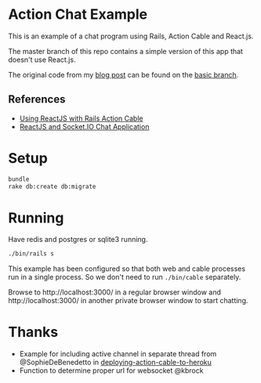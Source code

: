 # Action Chat Example

This is an example of a chat program using Rails, Action Cable and React.js.

The master branch of this repo contains a simple version of this app that
doesn't use React.js.

The original code from my [blog post] can be found on the [basic branch].

## References

* [Using ReactJS with Rails Action Cable](http://blog.bigbinary.com/2015/07/19/using-reactjs-with-rails-actioncable.html)
* [ReactJS and Socket.IO Chat Application](http://danialk.github.io/blog/2013/06/16/reactjs-and-socket-dot-io-chat-application/)

# Setup

```bash
bundle
rake db:create db:migrate
```

# Running

Have redis and postgres or sqlite3 running.

```bash
./bin/rails s
```

This example has been configured so that
both web and cable processes run in a single process.
So we don't need to run `./bin/cable` separately.

Browse to http://localhost:3000/ in a regular browser window and http://localhost:3000/ in another private browser window to start chatting.

# Thanks

- Example for including active channel in separate thread from @SophieDeBenedetto in [deploying-action-cable-to-heroku]
- Function to determine proper url for websocket @kbrock

[deploying-action-cable-to-heroku]: http://www.thegreatcodeadventure.com/deploying-action-cable-to-heroku/
[blog post]: http://nithinbekal.com/posts/rails-action-cable/
[basic branch]: https://github.com/nithinbekal/actioncable-chat-example/tree/basic

